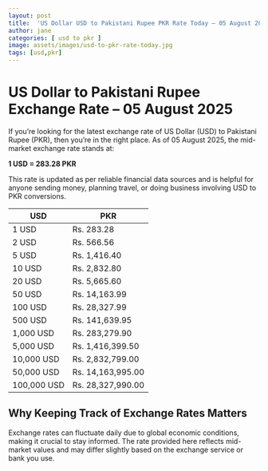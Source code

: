 ```yaml
---
layout: post
title:  'US Dollar USD to Pakistani Rupee PKR Rate Today – 05 August 2025'
author: jane
categories: [ usd to pkr ]
image: assets/images/usd-to-pkr-rate-today.jpg
tags: [usd,pkr]
---
```


# US Dollar to Pakistani Rupee Exchange Rate – 05 August 2025

If you’re looking for the latest exchange rate of US Dollar (USD) to Pakistani Rupee (PKR), then you’re in the right place. As of 05 August 2025, the mid-market exchange rate stands at:

**1 USD = 283.28 PKR**

This rate is updated as per reliable financial data sources and is helpful for anyone sending money, planning travel, or doing business involving USD to PKR conversions.

| USD | PKR |
| --- | --- |
| 1 USD | Rs. 283.28 |
| 2 USD | Rs. 566.56 |
| 5 USD | Rs. 1,416.40 |
| 10 USD | Rs. 2,832.80 |
| 20 USD | Rs. 5,665.60 |
| 50 USD | Rs. 14,163.99 |
| 100 USD | Rs. 28,327.99 |
| 500 USD | Rs. 141,639.95 |
| 1,000 USD | Rs. 283,279.90 |
| 5,000 USD | Rs. 1,416,399.50 |
| 10,000 USD | Rs. 2,832,799.00 |
| 50,000 USD | Rs. 14,163,995.00 |
| 100,000 USD | Rs. 28,327,990.00 |


## Why Keeping Track of Exchange Rates Matters

Exchange rates can fluctuate daily due to global economic conditions, making it crucial to stay informed. The rate provided here reflects mid-market values and may differ slightly based on the exchange service or bank you use.
